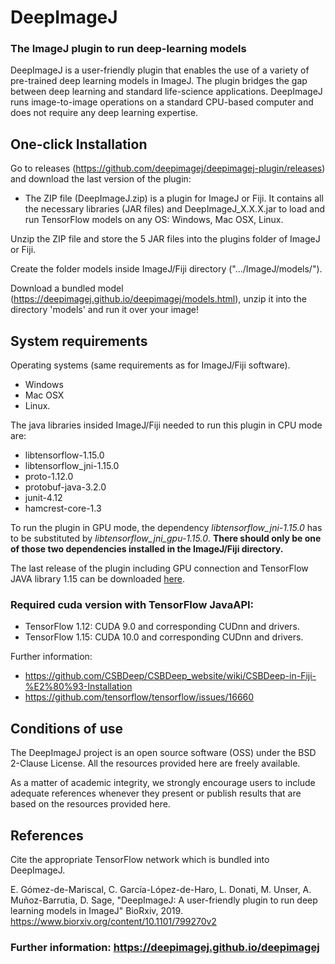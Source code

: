 ﻿# DeepImageJ

### The ImageJ plugin to run deep-learning models

DeepImageJ is a user-friendly plugin that enables the use of a variety of pre-trained deep learning models in ImageJ. The plugin bridges the gap between deep learning and standard life-science applications. DeepImageJ runs image-to-image operations on a standard CPU-based computer and does not require any deep learning expertise.

## One-click Installation
Go to releases (https://github.com/deepimagej/deepimagej-plugin/releases) and download the last version of the plugin: 

- The ZIP file (DeepImageJ.zip) is a plugin for ImageJ or Fiji. It contains all the necessary libraries (JAR files) and DeepImageJ_X.X.X.jar to load and run TensorFlow models on any OS: Windows, Mac OSX, Linux.

Unzip the ZIP file and store the 5 JAR files into the plugins folder of ImageJ or Fiji.

Create the folder models inside ImageJ/Fiji directory (".../ImageJ/models/").

Download a bundled model (https://deepimagej.github.io/deepimagej/models.html), unzip it into the directory 'models' and run it over your image!

## System requirements
Operating systems (same requirements as for ImageJ/Fiji software).
* Windows
* Mac OSX
* Linux.

The java libraries insided ImageJ/Fiji needed to run this plugin in CPU mode are:
* libtensorflow-1.15.0
* libtensorflow_jni-1.15.0
* proto-1.12.0
* protobuf-java-3.2.0
* junit-4.12
* hamcrest-core-1.3

To run the plugin in GPU mode, the dependency *libtensorflow_jni-1.15.0* has to be substituted by *libtensorflow_jni_gpu-1.15.0*. **There should only be one of those two dependencies installed in the ImageJ/Fiji directory.**

The last release of the plugin including GPU connection and TensorFlow JAVA library 1.15 can be downloaded [here](https://github.com/deepimagej/deepimagej-plugin/releases/tag/1.1.0).

### Required cuda version with TensorFlow JavaAPI:
* TensorFlow 1.12: CUDA 9.0 and corresponding CUDnn and drivers. 
* TensorFlow 1.15: CUDA 10.0 and corresponding CUDnn and drivers.

Further information:
- https://github.com/CSBDeep/CSBDeep_website/wiki/CSBDeep-in-Fiji-%E2%80%93-Installation
- https://github.com/tensorflow/tensorflow/issues/16660


## Conditions of use
The DeepImageJ project is an open source software (OSS) under the BSD 2-Clause License. All the resources provided here are freely available. 

As a matter of academic integrity, we strongly encourage users to include adequate references whenever they present or publish results that are based on the resources provided here. 

## References
Cite the appropriate TensorFlow network which is bundled into DeepImageJ.

E. Gómez-de-Mariscal, C. García-López-de-Haro, L. Donati, M. Unser, A. Muñoz-Barrutia, D. Sage, "DeepImageJ: A user-friendly plugin to run deep learning models in ImageJ" BioRxiv, 2019.
https://www.biorxiv.org/content/10.1101/799270v2

### Further information: https://deepimagej.github.io/deepimagej
